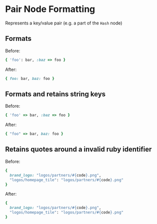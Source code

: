 <!-- BEGIN_AUTOGENERATED -->

# Pair Node Formatting

Represents a key/value pair (e.g. a part of the `Hash` node)

<!-- END_AUTOGENERATED -->

## Formats

Before:

```ruby
{ 'foo': bar, :baz => foo }
```

After:

```ruby
{ foo: bar, baz: foo }
```

## Formats and retains string keys

Before:

```ruby
{ 'foo' => bar, :baz => foo }
```

After:

```ruby
{ "foo" => bar, baz: foo }
```

## Retains quotes around a invalid ruby identifier

Before:

```ruby
{
  brand_logo: "logos/partners/#{code}.png",
  "logos/homepage_tile": "logos/partners/#{code}.png"
}
```

After:

```ruby
{
  brand_logo: "logos/partners/#{code}.png",
  "logos/homepage_tile": "logos/partners/#{code}.png"
}
```
